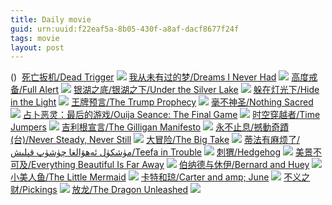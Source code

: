```yaml
---
title: Daily movie
guid: urn:uuid:f22eaf5a-8b05-430f-a8af-dacf8677f24f
tags: movie
layout: post
---
```


()
![]()
[死亡扳机/Dead Trigger](magnet:?xt=urn:btih:cdf37f6a68c272e85fd69ca487da896dea0e8be7)
![](http://img.google.com.btba.xiaoeryi.com/upload/2018/12/25/34752Q5486H431.big.jpg)
[我从未有过的梦/Dreams I Never Had](magnet:?xt=urn:btih:c97b0ea19a82b58c93c14124e2d33a44c2b37553)
![](http://img.google.com.btba.xiaoeryi.com/upload/2018/12/25/t5820447d56191.big.jpg)
[高度戒备/Full Alert](magnet:?xt=urn:btih:2110e2666d55110707354e4ab881584ed20e66a1)
![](http://img.google.com.btba.xiaoeryi.com/upload/2014/10/31/rnvsnrnveoYn.big.jpg)
[银湖之底/银湖之下/Under the Silver Lake](magnet:?xt=urn:btih:b8014243a372d24e0c49968f5eb1c2a4e20c72d3)
![](http://img.google.com.btba.xiaoeryi.com/upload/2018/12/25/V245555814h762.big.jpg)
[躲在灯光下/Hide in the Light](magnet:?xt=urn:btih:7d1659b2f3b4eca99cec2efa6b0ed4171538d5a6)
![](http://img.google.com.btba.xiaoeryi.com/upload/2018/12/25/D7-25149915472.big.jpg)
[王牌预言/The Trump Prophecy](magnet:?xt=urn:btih:8b7db8f0b48e73bf05da8318f071843520d1f860)
![](http://img.google.com.btba.xiaoeryi.com/upload/2018/12/25/556504j1204s72.big.jpg)
[毫不神圣/Nothing Sacred](magnet:?xt=urn:btih:4aceeef509831accee30c7d26cdba5e007728adc)
![](http://img.google.com.btba.xiaoeryi.com/upload/2018/12/25/49757w9m505412.big.jpg)
[占卜恶灵：最后的游戏/Ouija Seance: The Final Game](magnet:?xt=urn:btih:6e9974492b744ad42cc837ce658a04d1845b14ec)
![](http://img.google.com.btba.xiaoeryi.com/upload/2018/12/25/217X4505N55555.big.jpg)
[时空穿越者/Time Jumpers](magnet:?xt=urn:btih:9707ea138e02e3c13c0c9f9d1ace8bb880221ab1)
![](http://img.google.com.btba.xiaoeryi.com/upload/2018/12/25/47562624615HU2.big.jpg)
[吉利根宣言/The Gilligan Manifesto](magnet:?xt=urn:btih:34e46bc79d2491cbbe915fceb4ca59d206b31f7a)
![](http://img.google.com.btba.xiaoeryi.com/upload/2018/12/25/1t85167T325364.big.jpg)
[永不止息/撼動奇蹟(台)/Never Steady, Never Still](magnet:?xt=urn:btih:77b2e14da3736f2e19d43fc17d5d6ac631bd2d67)
![](http://img.google.com.btba.xiaoeryi.com/upload/2018/12/25/31F8575665j642.big.jpg)
[大冒险/The Big Take](magnet:?xt=urn:btih:e7d80c26be8312396504cff0e3332e15dd872e00)
![](http://img.google.com.btba.xiaoeryi.com/upload/2018/12/25/065745y175272j.big.jpg)
[蒂法有麻烦了/مۈشكۈل ئەھۋالغا چۈشۈپ قېلىش/Teefa in Trouble](magnet:?xt=urn:btih:12ce3f33e6c2f3424ef3125b31992e707e351e7c)
![](http://img.google.com.btba.xiaoeryi.com/upload/2018/12/25/272436145A5y76.big.jpg)
[刺猬/Hedgehog](magnet:?xt=urn:btih:998554efd42f7d95b86678e824199411c949d437)
![](http://img.google.com.btba.xiaoeryi.com/upload/2018/12/25/1852571v47316H.big.jpg)
[美景不可及/Everything Beautiful Is Far Away](magnet:?xt=urn:btih:b918d36bcecc17a391d93cbe6a7e69853a312863)
![](http://img.google.com.btba.xiaoeryi.com/upload/2018/12/25/674673175k4V52.big.jpg)
[伯纳德与休伊/Bernard and Huey](magnet:?xt=urn:btih:0313c6b292d92e50d6a87fc2ccc182836432fd33)
![](http://img.google.com.btba.xiaoeryi.com/upload/2018/12/25/51072474M6F529.big.jpg)
[小美人鱼/The Little Mermaid](magnet:?xt=urn:btih:2bb9bf874d966e5395720bf9515b3f34ce486179)
![](http://img.google.com.btba.xiaoeryi.com/upload/2018/12/25/Y525778441p467.big.jpg)
[卡特和琼/Carter  and amp; June](magnet:?xt=urn:btih:2bc1dd92e202ba6d25893c43967889600644e3a6)
![](http://img.google.com.btba.xiaoeryi.com/upload/2018/12/25/95517N9264375X.big.jpg)
[不义之财/Pickings](magnet:?xt=urn:btih:ef6e136437d05f7e467218b948eaa293eb548f98)
![](http://img.google.com.btba.xiaoeryi.com/upload/2018/12/25/668712455f75D9.big.jpg)
[放龙/The Dragon Unleashed](magnet:?xt=urn:btih:60b2d616084142731d9c0fc6867d791fffd6f9b6)
![](http://img.google.com.btba.xiaoeryi.com/upload/2018/12/25/5142Z96k507451.big.jpg)
